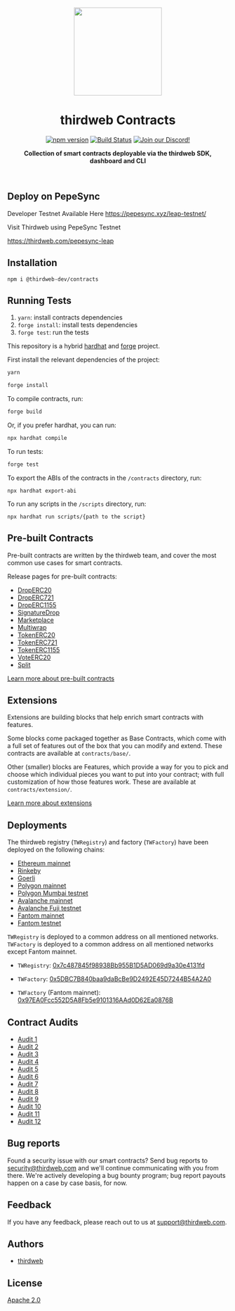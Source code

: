 <p align="center">
<br />
<a href="https://thirdweb.com"><img src="https://github.com/thirdweb-dev/typescript-sdk/blob/main/logo.svg?raw=true" width="200" alt=""/></a>
<br />
</p>
<h1 align="center">thirdweb Contracts</h1>
<p align="center">
<a href="https://www.npmjs.com/package/@thirdweb-dev/contracts"><img src="https://img.shields.io/npm/v/@thirdweb-dev/contracts?color=red&logo=npm" alt="npm version"/></a>
<a href="https://github.com/thirdweb-dev/contracts/actions"><img alt="Build Status" src="https://github.com/thirdweb-dev/contracts/actions/workflows/tests.yml/badge.svg"/></a>
<a href="https://discord.gg/thirdweb"><img alt="Join our Discord!" src="https://img.shields.io/discord/834227967404146718.svg?color=7289da&label=discord&logo=discord&style=flat"/></a>

</p>
<p align="center"><strong>Collection of smart contracts deployable via the thirdweb SDK, dashboard and CLI</strong></p>
<br />

## Deploy on PepeSync
Developer Testnet Available Here
https://pepesync.xyz/leap-testnet/

Visit Thirdweb using PepeSync Testnet

https://thirdweb.com/pepesync-leap

## Installation

```shell
npm i @thirdweb-dev/contracts
```

## Running Tests

1. `yarn`: install contracts dependencies
2. `forge install`: install tests dependencies
3. `forge test`: run the tests

This repository is a hybrid [hardhat](https://hardhat.org/) and [forge](https://github.com/foundry-rs/foundry/tree/master/forge) project.

First install the relevant dependencies of the project:

```bash
yarn

forge install
```

To compile contracts, run:

```bash
forge build
```

Or, if you prefer hardhat, you can run:

```bash
npx hardhat compile
```

To run tests:

```bash
forge test
```

To export the ABIs of the contracts in the `/contracts` directory, run:

```
npx hardhat export-abi
```

To run any scripts in the `/scripts` directory, run:

```
npx hardhat run scripts/{path to the script}
```

## Pre-built Contracts

Pre-built contracts are written by the thirdweb team, and cover the most common use cases for smart contracts.

Release pages for pre-built contracts:

- [DropERC20](https://thirdweb.com/deployer.thirdweb.eth/DropERC20)
- [DropERC721](https://thirdweb.com/deployer.thirdweb.eth/DropERC721)
- [DropERC1155](https://thirdweb.com/deployer.thirdweb.eth/DropERC1155)
- [SignatureDrop](https://thirdweb.com/deployer.thirdweb.eth/SignatureDrop)
- [Marketplace](https://thirdweb.com/deployer.thirdweb.eth/Marketplace)
- [Multiwrap](https://thirdweb.com/deployer.thirdweb.eth/Multiwrap)
- [TokenERC20](https://thirdweb.com/deployer.thirdweb.eth/TokenERC20)
- [TokenERC721](https://thirdweb.com/deployer.thirdweb.eth/TokenERC721)
- [TokenERC1155](https://thirdweb.com/deployer.thirdweb.eth/TokenERC1155)
- [VoteERC20](https://thirdweb.com/deployer.thirdweb.eth/VoteERC20)
- [Split](https://thirdweb.com/deployer.thirdweb.eth/Split)

[Learn more about pre-built contracts](https://portal.thirdweb.com/pre-built-contracts)

## Extensions

Extensions are building blocks that help enrich smart contracts with features.

Some blocks come packaged together as Base Contracts, which come with a full set of features out of the box that you can modify and extend. These contracts are available at `contracts/base/`.

Other (smaller) blocks are Features, which provide a way for you to pick and choose which individual pieces you want to put into your contract; with full customization of how those features work. These are available at `contracts/extension/`.

[Learn more about extensions](https://portal.thirdweb.com/extensions)

## Deployments

The thirdweb registry (`TWRegistry`) and factory (`TWFactory`) have been deployed on the following chains:

- [Ethereum mainnet](https://etherscan.io/)
- [Rinkeby](https://rinkeby.etherscan.io/)
- [Goerli](https://goerli.etherscan.io/)
- [Polygon mainnet](https://polygonscan.com/)
- [Polygon Mumbai testnet](https://mumbai.polygonscan.com/)
- [Avalanche mainnet](https://snowtrace.io/)
- [Avalanche Fuji testnet](https://testnet.snowtrace.io/)
- [Fantom mainnet](https://ftmscan.com/)
- [Fantom testnet](https://testnet.ftmscan.com/)

`TWRegistry` is deployed to a common address on all mentioned networks. `TWFactory` is deployed to a common address on all mentioned networks except Fantom mainnet.

- `TWRegistry`: [0x7c487845f98938Bb955B1D5AD069d9a30e4131fd](https://blockscan.com/address/0x7c487845f98938Bb955B1D5AD069d9a30e4131fd)

- `TWFactory`: [0x5DBC7B840baa9daBcBe9D2492E45D7244B54A2A0](https://blockscan.com/address/0x5DBC7B840baa9daBcBe9D2492E45D7244B54A2A0)
- `TWFactory` (Fantom mainnet): [0x97EA0Fcc552D5A8Fb5e9101316AAd0D62Ea0876B](https://blockscan.com/address/0x97EA0Fcc552D5A8Fb5e9101316AAd0D62Ea0876B)

## Contract Audits

- [Audit 1](audit-reports/audit-1.pdf)
- [Audit 2](audit-reports/audit-2.pdf)
- [Audit 3](audit-reports/audit-3.pdf)
- [Audit 4](audit-reports/audit-4.pdf)
- [Audit 5](audit-reports/audit-5.pdf)
- [Audit 6](audit-reports/audit-6.pdf)
- [Audit 7](audit-reports/audit-7.pdf)
- [Audit 8](audit-reports/audit-8.pdf)
- [Audit 9](audit-reports/audit-9.pdf)
- [Audit 10](audit-reports/audit-10.pdf)
- [Audit 11](audit-reports/audit-11.pdf)
- [Audit 12](audit-reports/audit-12.pdf)

## Bug reports

Found a security issue with our smart contracts? Send bug reports to security@thirdweb.com and we'll continue communicating with you from there. We're actively developing a bug bounty program; bug report payouts happen on a case by case basis, for now.

## Feedback

If you have any feedback, please reach out to us at support@thirdweb.com.

## Authors

- [thirdweb](https://thirdweb.com)

## License

[Apache 2.0](https://www.apache.org/licenses/LICENSE-2.0.txt)
